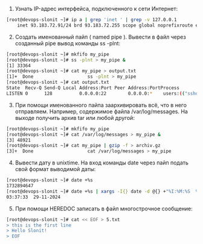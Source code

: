 1. Узнать IP-адрес интерфейса, подключенного к сети Интернет:
```bash
[root@devops-slonit ~]# ip a | grep 'inet ' | grep -v 127.0.0.1
    inet 93.183.72.91/24 brd 93.183.72.255 scope global noprefixroute enp0s5
```

2. Создать именованный пайп ( named pipe ). Вывести в файл через созданный pipe вывод команды ss -plnt:
```bash
[root@devops-slonit ~]# mkfifo my_pipe
[root@devops-slonit ~]# ss -plnt > my_pipe &
[1] 33364
[root@devops-slonit ~]# cat my_pipe > output.txt
[1]+  Done                    ss -plnt > my_pipe
[root@devops-slonit ~]# cat output.txt
State  Recv-Q Send-Q Local Address:Port Peer Address:PortProcess
LISTEN 0      128          0.0.0.0:22        0.0.0.0:*    users:(("sshd",pid=1123,fd=5))
```

3. При помощи именованного пайпа заархивировать всё, что в него отправляем. Например, содержимое файла /var/log/messages. На выходе получить архив tar или любой другой:
```bash
[root@devops-slonit ~]# mkfifo my_pipe
[root@devops-slonit ~]# cat /var/log/messages > my_pipe &
[3] 48921
[root@devops-slonit ~]# cat my_pipe | gzip -f > archiv.gz
[3]+  Done                    cat /var/log/messages > my_pipe
```

4. Вывести дату в unixtime. На вход команды date через пайп подать свой формат выводимой даты:
```bash
[root@devops-slonit ~]# date +%s
1732894647
[root@devops-slonit ~]# date +%s | xargs -I{} date -d @{} +"%I:%M:%S  %d-%m-%Y"
03:37:33  29-11-2024

```

5. При помощи HEREDOC записать в файл многострочное сообщение:
```bash
[root@devops-slonit ~]# cat << EOF > 5.txt
> this is the first line
> Hello Slonit!
> EOF
```
